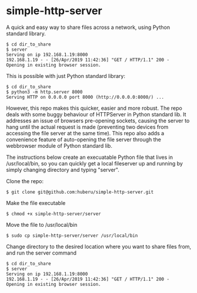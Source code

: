 # simple-http-server

A quick and easy way to share files across a network, using Python standard library.

	$ cd dir_to_share
	$ server
	Serving on ip 192.168.1.19:8000
	192.168.1.19 - - [26/Apr/2019 11:42:36] "GET / HTTP/1.1" 200 -
	Opening in existing browser session.

This is possible with just Python standard library:

	$ cd dir_to_share
	$ python3 -m http.server 8000
	Serving HTTP on 0.0.0.0 port 8000 (http://0.0.0.0:8000/) ...

However, this repo makes this quicker, easier and more robust. The repo deals with some buggy behaviour of HTTPServer in Python standard lib. It addresses an issue of browsers pre-opening sockets, causing the server to hang until the actual request is made (preventing two devices from accessing the file server at the same time). This repo also adds a convenience feature of auto-opening the file server through the webbrowser module of Python standard lib.

The instructions below create an execuatable Python file that lives in /usr/local/bin, so you can quickly get a local fileserver up and running by simply changing directory and typing "server".

Clone the repo: 

	$ git clone git@github.com:huberu/simple-http-server.git
    
Make the file executable 

	$ chmod +x simple-http-server/server

Move the file to /usr/local/bin

	$ sudo cp simple-http-server/server /usr/local/bin

Change directory to the desired location where you want to share files from, and run the server command

	$ cd dir_to_share
	$ server
	Serving on ip 192.168.1.19:8000
	192.168.1.19 - - [26/Apr/2019 11:42:36] "GET / HTTP/1.1" 200 -
	Opening in existing browser session.
